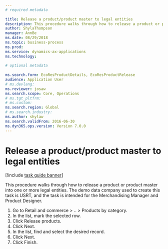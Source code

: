 ```yaml
--- 
# required metadata 
 
title: Release a product/product master to legal entities
description: This procedure walks through how to release a product or product master into one or more legal entities. 
author: ShylaThompson
manager: AnnBe 
ms.date: 08/29/2018
ms.topic: business-process 
ms.prod:  
ms.service: dynamics-ax-applications 
ms.technology:  
 
# optional metadata 
 
ms.search.form: EcoResProductDetails, EcoResProductRelease   
audience: Application User 
# ms.devlang:  
ms.reviewer: josaw
ms.search.scope: Core, Operations 
# ms.tgt_pltfrm:  
# ms.custom:  
ms.search.region: Global
# ms.search.industry: 
ms.author: shylaw
ms.search.validFrom: 2016-06-30 
ms.dyn365.ops.version: Version 7.0.0 
---
```

# Release a product/product master to legal entities

[!include [task guide banner](../../includes/task-guide-banner.md)]

This procedure walks through how to release a product or product master into one or more legal entities. The demo data company used to create this task is USRT, and the task is intended for the Merchandising Manager and Product Designer.

1. Go to Retail and commerce > .. > Products by category.
2. In the list, mark the selected row.
3. Click Release products.
4. Click Next.
5. In the list, find and select the desired record.
6. Click Next.
7. Click Finish.

